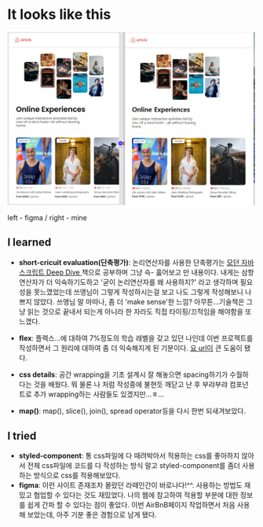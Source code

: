 # It looks like this

![original one](./public/images/result.JPG)

left - figma / right - mine

## I learned

- **short-cricuit evaluation(단축평가)**: 논리연산자를 사용한 단축평가는 [모던 자바스크립트 Deep Dive ](https://www.aladin.co.kr/shop/wproduct.aspx?ItemId=251552545)책으로 공부하며 그냥 슥- 훓어보고 만 내용이다. 내게는 삼항연산자가 더 익숙하기도하고 '굳이 논리연산자를 왜 사용하지?' 라고 생각하며 필요성을 못느꼈었는데 쓰앵님이 그렇게 작성하시는걸 보고 나도 그렇게 작성해보니 나쁘지 않았다. 쓰앵님 말 마따나, 좀 더 'make sense'한 느낌? 아무튼...기술책은 그냥 읽는 것으로 끝내서 되는게 아니라 한 자라도 직접 타이핑/끄적임을 해야함을 또 느꼈다.

- **flex**: 플렉스...에 대하여 7%정도의 학습 레벨을 갖고 있던 나인데 이번 프로젝트를 작성하면서 그 원리에 대하여 좀 더 익숙해지게 된 기분이다. [요 url이](https://d2.naver.com/helloworld/8540176) 큰 도움이 됐다.
- **css details**:
  공간 wrapping을 기초 설계시 잘 해놓으면 spacing하기가 수월하다는 것을 배웠다. 뭐 물론 나 처럼 작성중에 불현듯 깨닫고 난 후 부랴부랴 컴포넌트로 추가 wrapping하는 사람들도 있겠지만...ㅎ...
- **map()**: map(), slice(), join(), spread operator등을 다시 한번 되새겨보았다.

## I tried

- **styled-component**: 통 css파일에 다 때려박아서 적용하는 css를 좋아하지 않아서 전체 css파일에 코드를 다 작성하는 방식 말고 styled-component를 좀더 사용하는 방식으로 css를 적용해보았다.
- **figma**: 이런 사이트 존재조차 몰랐던 라떼인간이 바로나다!^^. 사용하는 방법도 재밌고 협업할 수 있다는 것도 재밌었다. 나의 웹에 참고하여 적용할 부분에 대한 정보를 쉽게 간파 할 수 있다는 점이 좋았다. 이번 AirBnB페이지 작업하면서 처음 사용해 보았는데, 아주 기분 좋은 경험으로 남게 됐다.
